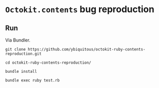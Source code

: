 # `Octokit.contents` bug reproduction

## Run

Via Bundler.

```shell
git clone https://github.com/ybiquitous/octokit-ruby-contents-reproduction.git

cd octokit-ruby-contents-reproduction/

bundle install

bundle exec ruby test.rb
```
